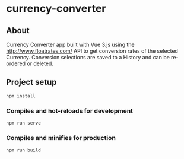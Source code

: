 # currency-converter

## About

Currency Converter app built with Vue 3.js using the http://www.floatrates.com/ API to get conversion rates of the selected Currency. Conversion selections are saved to a History and can be re-ordered or deleted.

## Project setup
```
npm install
```

### Compiles and hot-reloads for development
```
npm run serve
```

### Compiles and minifies for production
```
npm run build
```